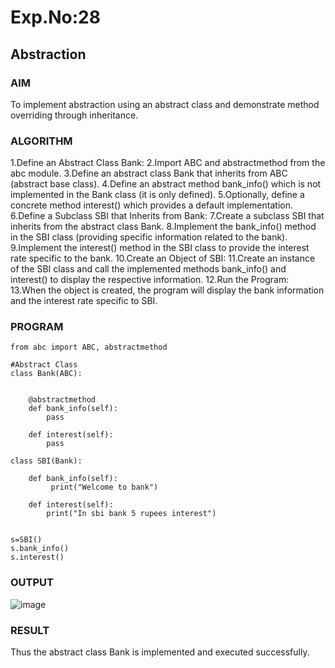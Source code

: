 # Exp.No:28  
## Abstraction

### AIM  
To implement abstraction using an abstract class and demonstrate method overriding through inheritance.


### ALGORITHM

1.Define an Abstract Class Bank:
2.Import ABC and abstractmethod from the abc module.
3.Define an abstract class Bank that inherits from ABC (abstract base class).
4.Define an abstract method bank_info() which is not implemented in the Bank class (it is only defined).
5.Optionally, define a concrete method interest() which provides a default implementation.
6.Define a Subclass SBI that Inherits from Bank:
7.Create a subclass SBI that inherits from the abstract class Bank.
8.Implement the bank_info() method in the SBI class (providing specific information related to the bank).
9.Implement the interest() method in the SBI class to provide the interest rate specific to the bank.
10.Create an Object of SBI:
11.Create an instance of the SBI class and call the implemented methods bank_info() and interest() to display the respective information.
12.Run the Program:
13.When the object is created, the program will display the bank information and the interest rate specific to SBI.


### PROGRAM

```
from abc import ABC, abstractmethod

#Abstract Class
class Bank(ABC):
    
    
    @abstractmethod
    def bank_info(self):
        pass
  
    def interest(self):
        pass
   
class SBI(Bank):
    
    def bank_info(self):
         print("Welcome to bank")

    def interest(self):
        print("In sbi bank 5 rupees interest")
       

s=SBI()
s.bank_info()
s.interest()

```

### OUTPUT
![image](https://github.com/user-attachments/assets/f74034ee-0db5-40ed-bf5f-d3ac4ec11628)



### RESULT
Thus the abstract class Bank is implemented and executed successfully.
